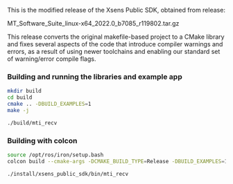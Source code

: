 This is the modified release of the Xsens Public SDK, obtained from release:

MT_Software_Suite_linux-x64_2022.0_b7085_r119802.tar.gz

This release converts the original makefile-based project to a CMake library and fixes several aspects of the code that introduce compiler warnings and errors, as a result of using newer toolchains and enabling our standard set of warning/error compile flags.

### Building and running the libraries and example app
```bash
mkdir build
cd build
cmake .. -DBUILD_EXAMPLES=1
make -j

./build/mti_recv
```

### Building with colcon
```bash
source /opt/ros/iron/setup.bash 
colcon build --cmake-args -DCMAKE_BUILD_TYPE=Release -DBUILD_EXAMPLES=1

./install/xsens_public_sdk/bin/mti_recv
```